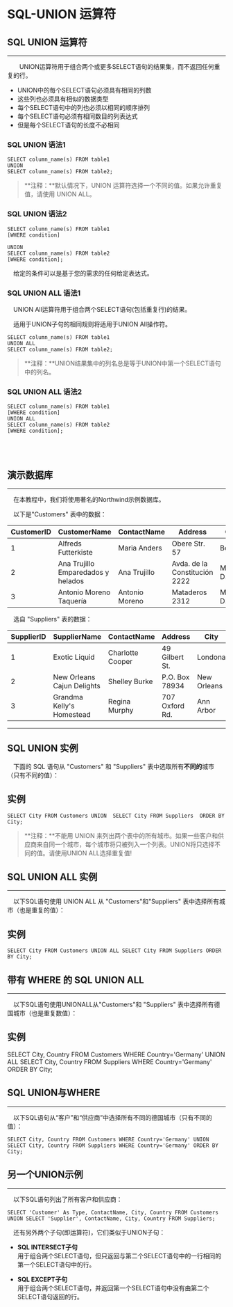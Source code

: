 # SQL-UNION 运算符



## SQL UNION 运算符

------

　　UNION运算符用于组合两个或更多SELECT语句的结果集，而不返回任何重复的行。

- UNION中的每个SELECT语句必须具有相同的列数
- 这些列也必须具有相似的数据类型
- 每个SELECT语句中的列也必须以相同的顺序排列
- 每个SELECT语句必须有相同数目的列表达式
- 但是每个SELECT语句的长度不必相同

### SQL UNION 语法1

```
SELECT column_name(s) FROM table1
UNION
SELECT column_name(s) FROM table2;
```

> **注释：**默认情况下，UNION 运算符选择一个不同的值。如果允许重复值，请使用 UNION ALL。

### SQL UNION 语法2

```
SELECT column_name(s) FROM table1
[WHERE condition]

UNION
SELECT column_name(s) FROM table2
[WHERE condition];
```

　给定的条件可以是基于您的需求的任何给定表达式。            
        

### SQL UNION ALL 语法1

　UNION All运算符用于组合两个SELECT语句(包括重复行)的结果。

　适用于UNION子句的相同规则将适用于UNION All操作符。

```
SELECT column_name(s) FROM table1
UNION ALL
SELECT column_name(s) FROM table2;
```

> **注释：**UNION结果集中的列名总是等于UNION中第一个SELECT语句中的列名。

### SQL UNION ALL 语法2

```
SELECT column_name(s) FROM table1
[WHERE condition]
UNION ALL
SELECT column_name(s) FROM table2
[WHERE condition];
```

​            
​        

## 演示数据库

------

　在本教程中，我们将使用著名的Northwind示例数据库。

　以下是"Customers" 表中的数据：

| CustomerID | CustomerName                       | ContactName    | Address                       | City        | PostalCode | Country |
| ---------- | ---------------------------------- | -------------- | ----------------------------- | ----------- | ---------- | ------- |
| 1          | Alfreds Futterkiste                | Maria Anders   | Obere Str. 57                 | Berlin      | 12209      | Germany |
| 2          | Ana Trujillo Emparedados y helados | Ana Trujillo   | Avda. de la Constitución 2222 | México D.F. | 05021      | Mexico  |
| 3          | Antonio Moreno Taquería            | Antonio Moreno | Mataderos 2312                | México D.F. | 05023      | Mexico  |

　选自 "Suppliers" 表的数据：

| SupplierID | SupplierName               | ContactName      | Address        | City        | PostalCode | Country |
| ---------- | -------------------------- | ---------------- | -------------- | ----------- | ---------- | ------- |
| 1          | Exotic Liquid              | Charlotte Cooper | 49 Gilbert St. | Londona     | EC1 4SD    | UK      |
| 2          | New Orleans Cajun Delights | Shelley Burke    | P.O. Box 78934 | New Orleans | 70117      | USA     |
| 3          | Grandma Kelly's Homestead  | Regina Murphy    | 707 Oxford Rd. | Ann Arbor   | 48104      | USA     |



------

## SQL UNION 实例

　下面的 SQL 语句从 "Customers" 和 "Suppliers" 表中选取所有**不同的**城市（只有不同的值）：

## 实例
```
SELECT City FROM Customers UNION  SELECT City FROM Suppliers  ORDER BY City;
```
> **注释：**不能用 UNION 来列出两个表中的所有城市。如果一些客户和供应商来自同一个城市，每个城市将只被列入一个列表。UNION将只选择不同的值。请使用UNION ALL选择重复值!



## SQL UNION ALL 实例

------

　以下SQL语句使用 UNION ALL 从 "Customers"和"Suppliers" 表中选择所有城市（也是重复的值）：            
        

## 实例
```
SELECT City FROM Customers UNION ALL SELECT City FROM Suppliers ORDER BY City;
```


## 带有 WHERE 的 SQL UNION ALL

------

　以下SQL语句使用UNIONALL从"Customers"和 "Suppliers" 表中选择所有德国城市（也是重复数值）：

## 实例

SELECT City, Country FROM Customers WHERE Country='Germany' UNION ALL SELECT City, Country FROM Suppliers WHERE Country='Germany' ORDER BY City;



## SQL UNION与WHERE

------

　以下SQL语句从“客户”和“供应商”中选择所有不同的德国城市（只有不同的值）：

```
SELECT City, Country FROM Customers WHERE Country='Germany' UNION SELECT City, Country FROM Suppliers WHERE Country='Germany' ORDER BY City;
```



## 另一个UNION示例

------

　以下SQL语句列出了所有客户和供应商：    

```
SELECT 'Customer' As Type, ContactName, City, Country FROM Customers UNION SELECT 'Supplier', ContactName, City, Country FROM Suppliers;
```

　还有另外两个子句(即运算符)，它们类似于UNION子句：

- **SQL INTERSECT子句**         
    用于组合两个SELECT语句，但只返回与第二个SELECT语句中的一行相同的第一个SELECT语句中的行。        
        
- **SQL EXCEPT子句**                
    用于组合两个SELECT语句，并返回第一个SELECT语句中没有由第二个SELECT语句返回的行。        
